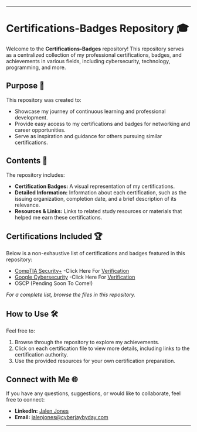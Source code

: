 
---

# Certifications-Badges Repository 🎓

Welcome to the **Certifications-Badges** repository! This repository serves as a centralized collection of my professional certifications, badges, and achievements in various fields, including cybersecurity, technology, programming, and more.

## Purpose 📌

This repository was created to:
- Showcase my journey of continuous learning and professional development.
- Provide easy access to my certifications and badges for networking and career opportunities.
- Serve as inspiration and guidance for others pursuing similar certifications.

## Contents 📂

The repository includes:
- **Certification Badges:** A visual representation of my certifications.
- **Detailed Information:** Information about each certification, such as the issuing organization, completion date, and a brief description of its relevance.
- **Resources & Links:** Links to related study resources or materials that helped me earn these certifications.

## Certifications Included 🏆

Below is a non-exhaustive list of certifications and badges featured in this repository:
- [CompTIA Security+](https://github.com/CyberJayByDay/Certifications-Badges/blob/main/CompTIA%20Security%2B%20ce%20certificate.pdf) -Click Here For [Verification](https://www.credly.com/badges/42d9e1b5-9fee-4018-ad91-f8e739bc8926)
- [Google Cybersecurity](https://github.com/CyberJayByDay/Certifications-Badges/blob/main/GoogleCyberSecurityCertificate.pdf) -Click Here For [Verification](https://www.coursera.org/account/accomplishments/professional-cert/EYZZYNH63UPD)
- OSCP (Pending Soon To Come!)
  
*For a complete list, browse the files in this repository.*

## How to Use 🛠️

Feel free to:
1. Browse through the repository to explore my achievements.
2. Click on each certification file to view more details, including links to the certification authority.
3. Use the provided resources for your own certification preparation.

## Connect with Me 🌐

If you have any questions, suggestions, or would like to collaborate, feel free to connect:
- **LinkedIn:** [Jalen Jones](http://linkedin.com/in/jalen-jones-27a9a316a)
- **Email:** jalenjones@cyberjaybyday.com

---
